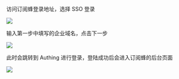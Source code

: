 <IntegrationDetailCard :title="`使用 ${$localeConfig.brandName} 登录订阅蜂`">

访问订阅蜂登录地址，选择 SSO 登录

![](~@imagesZhCn/integration/dingyuefeng/3-1.png)

输入第一步中填写的企业域名，点击下一步

![](~@imagesZhCn/integration/dingyuefeng/3-2.png)

此时会跳转到 Authing 进行登录，登陆成功后会进入订阅蜂的后台页面

![](~@imagesZhCn/integration/dingyuefeng/3-3.png)


</IntegrationDetailCard>